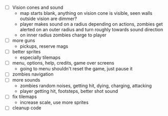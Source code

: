 - [ ] Vision cones and sound
    - map starts blank, anything on vision cone is visible, seen walls outside vision are dimmer?
    - player makes sound on a radius depending on actions, zombies get alerted on an outer radius and turn roughly towards sound direction
    - on inner radius zombies charge to player
- [ ] more guns
    - pickups, reserve mags
- [ ] better sprites
    - especially tilemaps
- [ ] menu, options, help, credits, game over screens
    - going to menu shouldn't reset the game, just pause it
- [ ] zombies navigation
- [ ] more sounds
    - zombies random noises, getting hit, dying, charging, attacking
    - player getting hit, footsteps, better shot sound
- [ ] fix tilemaps
    - increase scale, use more sprites
- [ ] cleanup code
